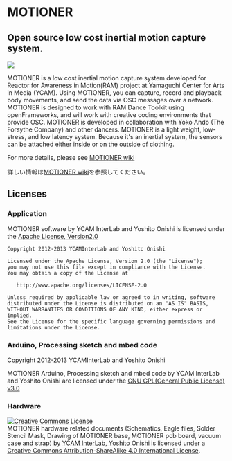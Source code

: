 # MOTIONER

## Open source low cost inertial motion capture system.

![](https://github.com/YCAMInterlab/MOTIONER/wiki/res/Home/MOTIONER.jpg)

MOTIONER is a low cost inertial motion capture system developed for Reactor for Awareness in Motion(RAM) project at Yamaguchi Center for Arts in Media (YCAM). Using MOTIONER, you can capture, record and playback body movements, and send the data via OSC messages over a network. MOTIONER is designed to work with RAM Dance Toolkit using openFrameworks, and will work with creative coding environments that provide OSC. MOTIONER is developed in collaboration with Yoko Ando (The Forsythe Company) and other dancers. MOTIONER is a light weight, low-stress, and low latency system. Because it's an inertial system, the sensors can be attached either inside or on the outside of clothing.

For more details, please see [MOTIONER wiki](https://github.com/YCAMInterlab/MOTIONER/wiki/)

詳しい情報は[MOTIONER wiki](https://github.com/YCAMInterlab/MOTIONER/wiki/)を参照してください。

## Licenses

### Application
MOTIONER software by YCAM InterLab and Yoshito Onishi is licensed under the 
[Apache License, Version2.0](http://www.apache.org/licenses/LICENSE-2.0.html)

    Copyright 2012-2013 YCAMInterLab and Yoshito Onishi

    Licensed under the Apache License, Version 2.0 (the "License");
    you may not use this file except in compliance with the License.
    You may obtain a copy of the License at

       http://www.apache.org/licenses/LICENSE-2.0

    Unless required by applicable law or agreed to in writing, software
    distributed under the License is distributed on an "AS IS" BASIS,
    WITHOUT WARRANTIES OR CONDITIONS OF ANY KIND, either express or implied.
    See the License for the specific language governing permissions and
    limitations under the License.

### Arduino, Processing sketch and mbed code

Copyright 2012-2013 YCAMInterLab and Yoshito Onishi

MOTIONER Arduino, Processing sketch and mbed code by YCAM InterLab and Yoshito Onishi are licensed under the 
[GNU GPL(General Public License) v3.0](http://www.gnu.org/licenses/gpl.html)

### Hardware

<a rel="license" href="http://creativecommons.org/licenses/by-sa/4.0/"><img alt="Creative Commons License" style="border-width:0" src="http://i.creativecommons.org/l/by-sa/4.0/80x15.png" /></a><br /><span xmlns:dct="http://purl.org/dc/terms/" property="dct:title">MOTIONER hardware related documents (Schematics, Eagle files, Solder Stencil Mask, Drawing of MOTIONER base, MOTIONER pcb board, vacuum case and strap)</span> by <a xmlns:cc="http://creativecommons.org/ns#" href="http://interlab.ycam.jp/projects/ram" property="cc:attributionName" rel="cc:attributionURL">YCAM InterLab, Yoshito Onishi</a> is licensed under a <a rel="license" href="http://creativecommons.org/licenses/by-sa/4.0/">Creative Commons Attribution-ShareAlike 4.0 International License</a>.

